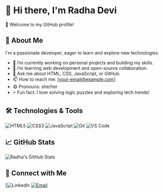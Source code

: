 # 👋 Hi there, I'm Radha Devi

🌟 Welcome to my GitHub profile!

## 🚀 About Me
I'm a passionate developer, eager to learn and explore new technologies.

- 🔭 I’m currently working on personal projects and building my skills.
- 🌱 I’m learning web development and open-source collaboration.
- 💬 Ask me about HTML, CSS, JavaScript, or GitHub.
- 📫 How to reach me: [your-email@example.com]
- 😄 Pronouns: she/her
- ⚡ Fun fact: I love solving logic puzzles and exploring tech trends!

## 🛠️ Technologies & Tools
![HTML5](https://img.shields.io/badge/-HTML5-E34F26?logo=html5&logoColor=fff)
![CSS3](https://img.shields.io/badge/-CSS3-1572B6?logo=css3)
![JavaScript](https://img.shields.io/badge/-JavaScript-F7DF1E?logo=javascript&logoColor=000)
![Git](https://img.shields.io/badge/-Git-F05032?logo=git&logoColor=fff)
![VS Code](https://img.shields.io/badge/-VS%20Code-007ACC?logo=visual-studio-code)

## 📈 GitHub Stats
![Radha's GitHub Stats](https://github-readme-stats.vercel.app/api?username=radhadevi&show_icons=true&theme=radical)

## 🔗 Connect with Me
[![LinkedIn](https://mail.google.com/mail/u/0/#inbox)
[![Email](https://img.shields.io/badge/-Email-D14836?logo=gmail&logoColor=white)](mailto:your-email@example.com)

